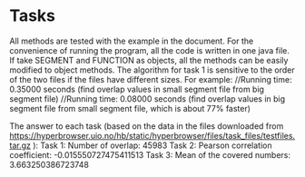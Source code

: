 # Tasks
 
All methods are tested with the example in the document.
For the convenience of running the program, all the code is written in one java file.
If take SEGMENT and FUNCTION as objects, all the methods can be easily modified to object methods.
The algorithm for task 1 is sensitive to the order of the two files if the files have different sizes.
For example:
//Running time: 0.35000 seconds (find overlap values in small segment file from big segment file)
//Running time: 0.08000 seconds (find overlap values in big segment file from small segment file, which is about 77% faster)

The answer to each task (based on the data in the files downloaded from https://hyperbrowser.uio.no/hb/static/hyperbrowser/files/task_files/testfiles.tar.gz ):
Task 1: Number of overlap: 45983
Task 2: Pearson correlation coefficient: -0.015550727475411513
Task 3: Mean of the covered numbers: 3.663250386723748
